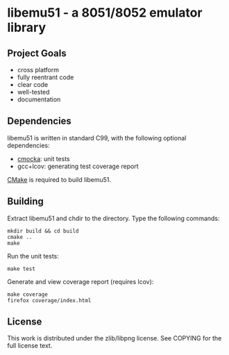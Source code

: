 # libemu51 - a 8051/8052 emulator library

## Project Goals

- cross platform
- fully reentrant code
- clear code
- well-tested
- documentation

## Dependencies

libemu51 is written in standard C99, with the following optional dependencies:

- [cmocka](https://cmocka.org/): unit tests
- gcc+lcov: generating test coverage report

[CMake](http://www.cmake.org/) is required to build libemu51.

## Building

Extract libemu51 and chdir to the directory. Type the following commands:

```
mkdir build && cd build
cmake ..
make
```

Run the unit tests:

```
make test
```

Generate and view coverage report (requires lcov):

```
make coverage
firefox coverage/index.html
```

## License

This work is distributed under the zlib/libpng license. See COPYING for the
full license text.
